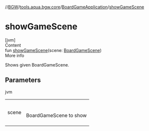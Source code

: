 //[BGW](../../../index.md)/[tools.aqua.bgw.core](../index.md)/[BoardGameApplication](index.md)/[showGameScene](show-game-scene.md)



# showGameScene  
[jvm]  
Content  
fun [showGameScene](show-game-scene.md)(scene: [BoardGameScene](../-board-game-scene/index.md))  
More info  


Shows given BoardGameScene.



## Parameters  
  
jvm  
  
| | |
|---|---|
| <a name="tools.aqua.bgw.core/BoardGameApplication/showGameScene/#tools.aqua.bgw.core.BoardGameScene/PointingToDeclaration/"></a>scene| <a name="tools.aqua.bgw.core/BoardGameApplication/showGameScene/#tools.aqua.bgw.core.BoardGameScene/PointingToDeclaration/"></a><br><br>BoardGameScene to show<br><br>|
  
  



